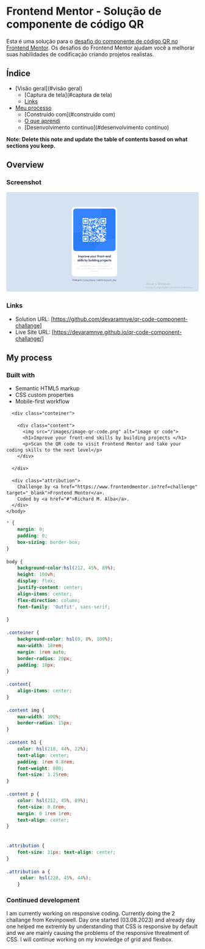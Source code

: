 # Frontend Mentor - Solução de componente de código QR

Esta é uma solução para o [desafio do componente de código QR no Frontend Mentor](https://www.frontendmentor.io/challenges/qr-code-component-iux_sIO_H). Os desafios do Frontend Mentor ajudam você a melhorar suas habilidades de codificação criando projetos realistas.

## Índice

- [Visão geral](#visão geral)
   - [Captura de tela](#captura de tela)
   - [Links](#links)
- [Meu processo](#meu-processo)
   - [Construído com](#construído com)
   - [O que aprendi](#o-que-aprendi)
   - [Desenvolvimento contínuo](#desenvolvimento contínuo)

**Note: Delete this note and update the table of contents based on what sections you keep.**

## Overview

### Screenshot

![](./images/screenshot.png)

### Links

- Solution URL: [https://github.com/devaramnye/qr-code-component-challange]
- Live Site URL: [https://devaramnye.github.io/qr-code-component-challange/]

## My process

### Built with

- Semantic HTML5 markup
- CSS custom properties
- Mobile-first workflow

```<body>
  <div class="conteiner">

    <div class="content">
      <img src="/images/image-qr-code.png" alt="image qr code"> 
      <h1>Improve your front-end skills by building projects </h1>
      <p>Scan the QR code to visit Frontend Mentor and take your coding skills to the next level</p>
    </div>

  </div>

  <div class="attribution">
    Challenge by <a href="https://www.frontendmentor.io?ref=challenge" target="_blank">Frontend Mentor</a>.
    Coded by <a href="#">Richard M. Alba</a>.
  </div>
</body>
```
```css
* {
    margin: 0;
    padding: 0;
    box-sizing: border-box;
}

body {
    background-color:hsl(212, 45%, 89%);
    height: 100vh;
    display: flex;
    justify-content: center;
    align-items: center;
    flex-direction: column;
    font-family: 'Outfit', sans-serif;

}

.conteiner {
    background-color: hsl(0, 0%, 100%);
    max-width: 18rem;
    margin: 1rem auto;
    border-radius: 20px;
    padding: 10px;
}

.content{
    align-items: center;
}

.content img {
    max-width: 100%;
    border-radius: 15px; 
}

.content h1 {
    color: hsl(218, 44%, 22%);
    text-align: center;
    padding: 1rem 0.8rem;
    font-weight: 800;
    font-size: 1.25rem;
}

.content p {
    color: hsl(212, 45%, 89%);
    font-size: 0.8rem;
    margin: 0 1rem 1rem;
    text-align: center;
}


.attribution { 
    font-size: 11px; text-align: center; 
}

.attribution a {
     color: hsl(228, 45%, 44%); 
    }
```

### Continued development

I am currently working on responsive coding. Currently doing the 2 challange from Kevinpowell. Day one started (03.08.2023) and already day one helped me extremly by understanding that CSS is responsive by default and we are mainly causing the problems of the responsive threatment of CSS. I will continue working on my knowledge of grid and flexbox.